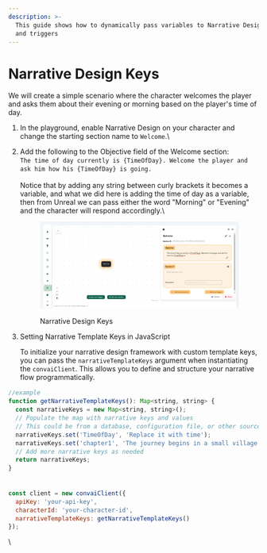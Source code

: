 ```yaml
---
description: >-
  This guide shows how to dynamically pass variables to Narrative Design section
  and triggers
---
```


# Narrative Design Keys

We will create a simple scenario where the character welcomes the player and asks them about their evening or morning based on the player's time of day.

1. In the playground, enable Narrative Design on your character and change the starting section name to `Welcome`.\

2.  Add the following to the Objective field of the Welcome section:\
    `The time of day currently is {TimeOfDay}. Welcome the player and ask him how his {TimeOfDay} is going.` \
    \
    Notice that by adding any string between curly brackets it becomes a variable, and what we did here is adding the time of day as a variable, then from Unreal we can pass either the word "Morning" or "Evening" and the character will respond accordingly.\


    <figure><img src="../../../.gitbook/assets/image (383).png" alt=""><figcaption><p>Narrative Design Keys</p></figcaption></figure>


3.  Setting Narrative Template Keys in JavaScript

    To initialize your narrative design framework with custom template keys, you can pass the `narrativeTemplateKeys` argument when instantiating the `convaiClient`. This allows you to define and structure your narrative flow programmatically.

```javascript
//example
function getNarrativeTemplateKeys(): Map<string, string> {
  const narrativeKeys = new Map<string, string>();
  // Populate the map with narrative keys and values
  // This could be from a database, configuration file, or other source
  narrativeKeys.set('TimeOfDay', 'Replace it with time');
  narrativeKeys.set('chapter1', 'The journey begins in a small village.');
  // Add more narrative keys as needed
  return narrativeKeys;
}


const client = new convaiClient({
  apiKey: 'your-api-key',
  characterId: 'your-character-id',
  narrativeTemplateKeys: getNarrativeTemplateKeys()
});
```

\
